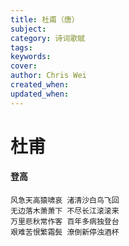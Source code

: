 ```yaml
---
title: 杜甫（唐）
subject: 
category: 诗词歌赋
tags: 
keywords: 
cover: 
author: Chris Wei
created_when: 
updated_when: 
---
```


# 杜甫

#### 登高

```
风急天高猿啸哀 渚清沙白鸟飞回
无边落木萧萧下 不尽长江滚滚来
万里悲秋常作客 百年多病独登台
艰难苦恨繁霜鬓 潦倒新停浊酒杯
```
